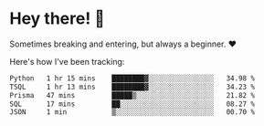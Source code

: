 # Hey there! 👋
Sometimes breaking and entering, but always a beginner. ❤️

Here's how I've been tracking:
<!--START_SECTION:waka-->

```txt
Python   1 hr 15 mins    ████████▓░░░░░░░░░░░░░░░░   34.98 %
TSQL     1 hr 13 mins    ████████▓░░░░░░░░░░░░░░░░   34.23 %
Prisma   47 mins         █████▒░░░░░░░░░░░░░░░░░░░   21.82 %
SQL      17 mins         ██░░░░░░░░░░░░░░░░░░░░░░░   08.27 %
JSON     1 min           ▒░░░░░░░░░░░░░░░░░░░░░░░░   00.70 %
```

<!--END_SECTION:waka-->
